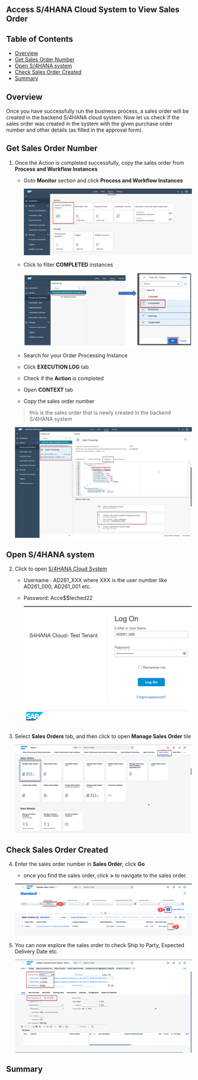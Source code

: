 ## Access S/4HANA Cloud System to View Sales Order

## Table of Contents
- [Overview](#overview)
- [Get Sales Order Number](#getsalesorder)
- [Open S/4HANA system](#opensystem)
- [Check Sales Order Created](#checksalesorder)
- [Summary](#summary)

## Overview <a name="overview"></a>

Once you have successfully run the business process, a sales order will be created in the backend S/4HANA cloud system. Now let us check if the sales order was created in the system with the given purchase order number and other details (as filled in the approval form).

## Get Sales Order Number <a name="getsalesorder"></a>

1. Once the Action is completed successfully, copy the sales order from **Process and Workflow Instances**
    - Goto **Monitor** section and click **Process and Workflow Instances**

      ![](images/AccessSystem_02c.png)

    - Click to filter **COMPLETED** instances

      ![](images/AccessSystem_02a.png)

    - Search for your Order Processing Instance
    - Click **EXECUTION LOG** tab
    - Check if the **Action** is completed
    - Open **CONTEXT** tab
    - Copy the sales order number
    > this is the sales order that is newly created in the backend S/4HANA system

    ![](images/AccessSystem_02b.png)

## Open S/4HANA system <a name="opensystem"></a>

2. Click to open [S/4HANA Cloud System](https://my401669.s4hana.cloud.sap/ui#Shell-home)

    - Username : AD261_XXX where XXX is the user number like AD261_000, AD261_001 etc.
    - Password: Acce$$teched22

      ![](images/AccessSystem_01a.png)

3. Select **Sales Orders** tab, and then click to open **Manage Sales Order** tile

    ![](images/AccessSystem_01.png)

## Check Sales Order Created <a name="checksalesorder"></a>

4. Enter the sales order number in **Sales Order**, click **Go**
    - once you find the sales order, click **>** to navigate to the sales order.  

    ![](images/AccessSystem_03a.png)

5. You can now explore the sales order to check Ship to Party, Expected Delivery Date etc.

    ![](images/AccessSystem_03.png)

## Summary
